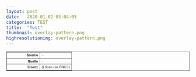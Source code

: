 ```yaml
---
layout: post
date:   2020-01-02 03:04:05
categories: TEST
title:  "Test"
thumbnail: overlay-pattern.png
highresolutionimg: overlay-pattern.png
---
```


<div class="entry-content">

<table style="font-size: xx-small" border="1" cellpadding="2">
<tbody>
<tr>
<th style="text-align: right" width="81"><strong>Source</strong></th>
<td>-</td>
</tr>
<tr>
<th style="text-align: right" width="81"><strong>Quelle</strong></th>
<td>-</td>
</tr>
<tr>
<th style="text-align: right" width="81"><strong>Lizenz</strong></th>
<td>{{ licen-se.GNU }}</td>
</tr>
</tbody>
</table>
<p>&nbsp;</p>

</div><!-- .entry-content -->
